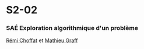 # S2-02
### SAÉ Exploration algorithmique d'un problème
[Rémi Choffat](https://github.com/remi-choffat) et [Mathieu Graff](https://github.com/Cesareuh)
